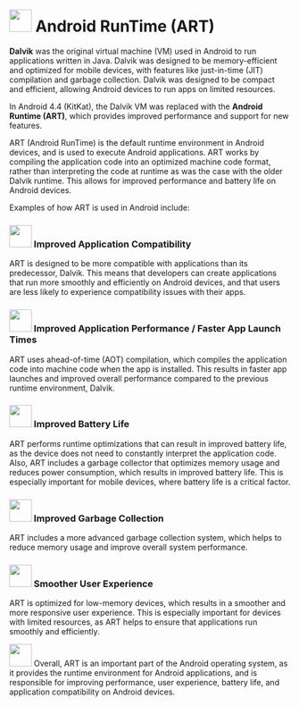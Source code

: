 # <img src="https://user-images.githubusercontent.com/70295997/216801040-8901bacf-53ba-4e75-b986-61ba518a1d2a.png" width=40> Android RunTime (ART)

__Dalvik__ was the original virtual machine (VM) used in Android to run applications written in Java. 
Dalvik was designed to be memory-efficient and optimized for mobile devices, with features like just-in-time (JIT) compilation and garbage collection. 
Dalvik was designed to be compact and efficient, allowing Android devices to run apps on limited resources.

In Android 4.4 (KitKat), the Dalvik VM was replaced with the __Android Runtime (ART)__, which provides improved performance and support for new features.

ART (Android RunTime) is the default runtime environment in Android devices, and is used to execute Android applications. ART works by compiling the application code into an optimized machine code format, rather than interpreting the code at runtime as was the case with the older Dalvik runtime. This allows for improved performance and battery life on Android devices.

Examples of how ART is used in Android include:

### <img src="https://user-images.githubusercontent.com/70295997/216800709-bde8dc15-0ea9-49ba-891f-872d2cafb502.png" width=40> Improved Application Compatibility
ART is designed to be more compatible with applications than its predecessor, Dalvik. This means that developers can create applications that run more smoothly and efficiently on Android devices, and that users are less likely to experience compatibility issues with their apps.

### <img src="https://user-images.githubusercontent.com/70295997/216800637-fc9323c3-18ac-4698-80a5-90c6a46cc67f.png" width=40> Improved Application Performance / Faster App Launch Times
ART uses ahead-of-time (AOT) compilation, which compiles the application code into machine code when the app is installed. This results in faster app launches and improved overall performance compared to the previous runtime environment, Dalvik.

### <img src="https://user-images.githubusercontent.com/70295997/216800759-4ccb0997-7ddd-4b7f-af54-9b2c788deed2.png" width=40> Improved Battery Life
ART performs runtime optimizations that can result in improved battery life, as the device does not need to constantly interpret the application code. Also, ART includes a garbage collector that optimizes memory usage and reduces power consumption, which results in improved battery life. This is especially important for mobile devices, where battery life is a critical factor.

### <img src="https://user-images.githubusercontent.com/70295997/216800844-fb4d7411-fdf1-4a13-be75-3040cb890151.png" width=40> Improved Garbage Collection
ART includes a more advanced garbage collection system, which helps to reduce memory usage and improve overall system performance.

### <img src="https://user-images.githubusercontent.com/70295997/216800890-ce4ff5fb-5a81-4c62-bb6a-a98b5b2a83e9.png" width=40> Smoother User Experience
ART is optimized for low-memory devices, which results in a smoother and more responsive user experience. This is especially important for devices with limited resources, as ART helps to ensure that applications run smoothly and efficiently.

<img src="https://user-images.githubusercontent.com/70295997/216801011-b6be3fe9-f2f7-4171-9282-4cb49e1a8722.png" width=40> Overall, ART is an important part of the Android operating system, as it provides the runtime environment for Android applications, and is responsible for improving performance, user experience, battery life, and application compatibility on Android devices.
